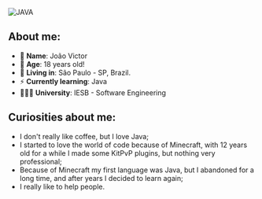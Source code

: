![JAVA](https://img.shields.io/badge/java-%23FF2D20.svg?style=for-the-badge&logo=java&logoColor=white)


## About me:
-  🌱 **Name**: João Victor
- 🎂 **Age**: 18 years old!
- 👾 **Living in**: São Paulo - SP, Brazil.
- ⚡ **Currently learning**: Java
- 👨🏽‍🎓 **University**: IESB - Software Engineering

## Curiosities about me:
- I don't really like coffee, but I love Java;
- I started to love the world of code because of Minecraft, with 12 years old for a while I made some KitPvP plugins, but nothing very professional;
- Because of Minecraft my first language was Java, but I abandoned for a long time, and after years I decided to learn again;
- I really like to help people.
